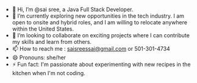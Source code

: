 - 👋 Hi, I’m @sai sree, a Java Full Stack Developer.
- 🌱 I’m currently exploring new opportunities in the tech industry. I am open to onsite and hybrid roles, and I am willing to relocate anywhere within the United States.
- 💞️ I’m looking to collaborate on exciting projects where I can contribute my skills and learn from others.
- 📫 How to reach me : saisreessai@gmail.com or 501-301-4734
- 😄 Pronouns: she/her
- ⚡ Fun fact: I'm passionate about experimenting with new recipes in the kitchen when I'm not coding.

<!---
saisreessai/saisreessai is a ✨ special ✨ repository because its `README.md` (this file) appears on your GitHub profile.
You can click the Preview link to take a look at your changes.
--->
